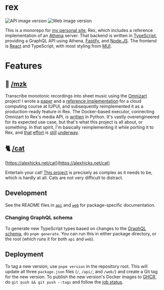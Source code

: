 # rex

![API image version](https://ghcr-badge.egpl.dev/aldahick/rex-api/latest_tag?trim=major&label=ghcr.io/aldahick/rex-api)
![Web image version](https://ghcr-badge.egpl.dev/aldahick/rex-web/latest_tag?trim=major&label=ghcr.io/aldahick/rex-web)

This is a monorepo for [my personal site](https://alexhicks.net), Rex, which includes a reference implementation of an [Athena](https://github.com/aldahick/athena) server. That backend is written in [TypeScript](https://typescriptlang.org), providing a GraphQL API using Athena, [Fastify](https://npmjs.com/package/fastify), and [Node.JS](https://nodejs.org). The frontend is [React](https://react.dev/) and TypeScript, with most styling from [MUI](https://mui.com).

# Features

## 🎼 [/mzk](https://alexhicks.net/mzk)

Transcribe monotonic recordings into sheet music using the [Omnizart](https://github.com/Music-and-Culture-Technology-Lab/omnizart) project! I wrote a [paper](./docs/automatic-music-transcription-at-scale.pdf) and a [reference implementation](https://github.com/aldahick/mzk) for a cloud computing course at IUPUI, and subsequently reimplemented it as a production-ready feature in Rex. The Docker-based executor, connecting Omnizart to Rex's media API, is [written](./docker/mzk) in Python. It's vastly overengineered for its expected use case, but that's what this project is all about, or something. In that spirit, I'm basically reimplementing it while porting it to Rex, and [that](./api/src/module/media/) [effort](./api/src/module/mzk/) is [still](./web/src/features/media/) [underway](./web/src/features/mzk/).

## 🐈 [/cat](https://alexhicks.net/cat)

[https://alexhicks.net/cat](https://alexhicks.net/cat)

Entertain your cat! [This project](./web/src/features/cat/) is precisely as complex as it needs to be, which is hardly at all. Cats are not very difficult to distract.

## Development

See the README files in [`api`](./api/README.md) and [`web`](./web/README.md) for package-specific documentation.

### Changing GraphQL schema

To generate new TypeScript types based on changes to the [GraphQL schema](./gql/), do `pnpm generate`. You can run this in either package directory, or the root (which runs it for both `api` and `web`).

## Deployment

To tag a new version, use `pnpm version` in the repository root. This will update all three `package.json` files (`/`, `/api/`, and `/web/`) and create a Git tag for the new version. To publish the new version's Docker images to [GHCR](https://github.com/aldahick?tab=packages&tab=packages&q=rex), do `git push && git push --tags` and follow the [job status](https://github.com/aldahick/rex/actions?query=publish).
